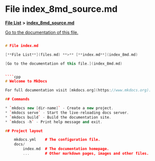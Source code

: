 
# File index\_8md\_source.md

[**File List**](files.md) **>** [**index\_8md\_source.md**](index__8md__source_8md.md)

[Go to the documentation of this file.](index__8md__source_8md.md) 


````cpp

# File index.md

[**File List**](files.md) **>** [**index.md**](index_8md.md)

[Go to the documentation of this file.](index_8md.md) 


````cpp
# Welcome to MkDocs

For full documentation visit [mkdocs.org](https://www.mkdocs.org).

## Commands

* `mkdocs new [dir-name]` - Create a new project.
* `mkdocs serve` - Start the live-reloading docs server.
* `mkdocs build` - Build the documentation site.
* `mkdocs -h` - Print help message and exit.

## Project layout

    mkdocs.yml    # The configuration file.
    docs/
        index.md  # The documentation homepage.
        ...       # Other markdown pages, images and other files.
````

````

